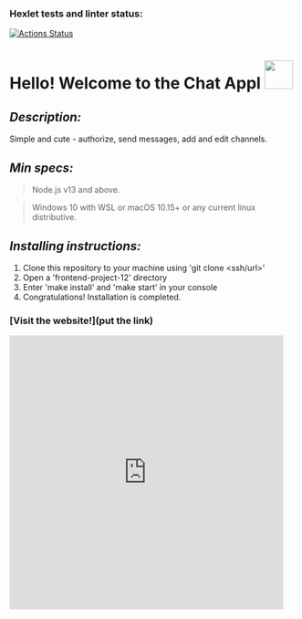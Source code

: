 ### Hexlet tests and linter status:
[![Actions Status](https://github.com/GusinieIstorii/frontend-project-12/workflows/hexlet-check/badge.svg)](https://github.com/GusinieIstorii/frontend-project-12/actions)

# Hello! Welcome to the Chat Appl <img src="https://media.giphy.com/media/WUlplcMpOCEmTGBtBW/giphy.gif" width="50">

## **_Description:_**

Simple and cute - authorize, send messages, add and edit channels.

## **_Min specs:_**

> Node.js v13 and above.

> Windows 10 with WSL or macOS 10.15+ or any current linux distributive.

## **_Installing instructions:_**

1. Clone this repository to your machine using 'git clone <ssh/url>'
1. Open a 'frontend-project-12' directory
1. Enter 'make install' and 'make start' in your console
1. Congratulations! Installation is completed.

### [Visit the website!](put the link) 

<iframe src="https://giphy.com/embed/4uVyQiFGLicuI" width="480" height="480" frameBorder="0" class="giphy-embed" allowFullScreen></iframe>